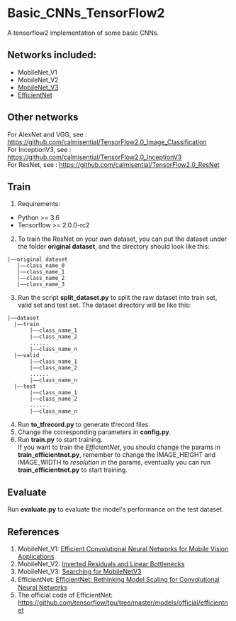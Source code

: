 # Basic_CNNs_TensorFlow2
A tensorflow2 implementation of some basic CNNs.

## Networks included:
+ MobileNet_V1
+ MobileNet_V2
+ [MobileNet_V3](https://github.com/calmisential/MobileNetV3_TensorFlow2)
+ [EfficientNet](https://github.com/calmisential/EfficientNet_TensorFlow2)

## Other networks
For AlexNet and VGG, see : https://github.com/calmisential/TensorFlow2.0_Image_Classification<br/>
For InceptionV3, see : https://github.com/calmisential/TensorFlow2.0_InceptionV3<br/>
For ResNet, see : https://github.com/calmisential/TensorFlow2.0_ResNet

## Train
1. Requirements:
+ Python >= 3.6
+ Tensorflow >= 2.0.0-rc2
2. To train the ResNet on your own dataset, you can put the dataset under the folder **original dataset**, and the directory should look like this:
```
|——original dataset
   |——class_name_0
   |——class_name_1
   |——class_name_2
   |——class_name_3
```
3. Run the script **split_dataset.py** to split the raw dataset into train set, valid set and test set. The dataset directory will be like this:
 ```
|——dataset
   |——train
        |——class_name_1
        |——class_name_2
        ......
        |——class_name_n
   |——valid
        |——class_name_1
        |——class_name_2
        ......
        |——class_name_n
   |—-test
        |——class_name_1
        |——class_name_2
        ......
        |——class_name_n
```
4. Run **to_tfrecord.py** to generate tfrecord files.
5. Change the corresponding parameters in **config.py**.
6. Run **train.py** to start training.<br/>
If you want to train the *EfficientNet*, you should change the params in **train_efficientnet.py**, remember to change the IMAGE_HEIGHT and IMAGE_WIDTH to *resolution* in the params, eventually you can run **train_efficientnet.py** to start training.
## Evaluate
Run **evaluate.py** to evaluate the model's performance on the test dataset.

## References
1. MobileNet_V1: [Efficient Convolutional Neural Networks for Mobile Vision Applications](https://arxiv.org/abs/1704.04861)
2. MobileNet_V2: [Inverted Residuals and Linear Bottlenecks](https://arxiv.org/abs/1801.04381)
3. MobileNet_V3: [Searching for MobileNetV3](https://arxiv.org/abs/1905.02244)
4. EfficientNet: [EfﬁcientNet: Rethinking Model Scaling for Convolutional Neural Networks](https://arxiv.org/abs/1905.11946)
5. The official code of EfficientNet: https://github.com/tensorflow/tpu/tree/master/models/official/efficientnet
